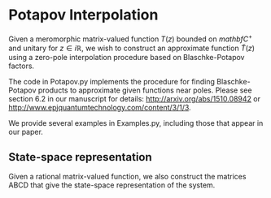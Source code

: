 # Potapov Interpolation
Given a meromorphic matrix-valued function $T(z)$ bounded on $mathbf{C}^+$ and unitary for $z \in i \mathbb{R}$, we wish to construct an approximate function $\tilde{T}(z)$ using a zero-pole interpolation procedure based on Blaschke-Potapov factors.

The code in Potapov.py implements the procedure for finding Blaschke-Potapov products to approximate given functions near poles. Please see section 6.2 in our manuscript for details: http://arxiv.org/abs/1510.08942 or http://www.epjquantumtechnology.com/content/3/1/3.

We provide several examples in Examples.py, including those that appear in our paper. 


## State-space representation
Given a rational matrix-valued function, we also construct the matrices ABCD that give the state-space representation of the system.
